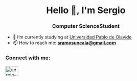 <h1 align="center">Hello 👋, I'm Sergio</h1>
<h3 align="center">Computer ScienceStudent</h3>




- 🔭 I’m currently studying at [Universidad Pablo de Olavide](https://upo.es/eps)
- 📫 How to reach me: **sramosuncala@gmail.com**

<h3 align="left">Connect with me:</h3>
<a href="https://linkedin.com/in/sergio-ramos-uncala" target="blank"><img align="center" src="https://raw.githubusercontent.com/rahuldkjain/github-profile-readme-generator/master/src/images/icons/Social/linked-in-alt.svg" alt="sergio-ramos-uncala" height="30" width="40" /></a>
